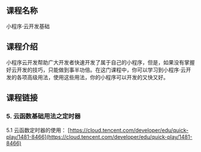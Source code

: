 ## 课程名称
小程序·云开发基础

## 课程介绍
小程序云开发帮助广大开发者快速开发了属于自己的小程序，但是，如果没有掌握好云开发的技巧，只能做到事半功倍。在这门课程中，你可以学习到小程序·云开发的各项高级用法，使用这些用法，你的小程序可以开发的又快又好。

## 课程链接

### 5. 云函数基础用法之定时器

5.1 云函数定时器的使用：
[https://cloud.tencent.com/developer/edu/quick-play/1481-8466](https://cloud.tencent.com/developer/edu/quick-play/1481-8466)
